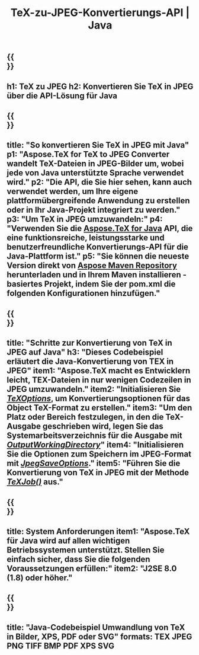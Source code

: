 ﻿---
translation: true
template: /_templates/_conversion-child-java.md
title: TeX-zu-JPEG-Konvertierungs-API | Java
description: TeX-zu-JPEG-Konvertierungsfunktion. Integrieren Sie diese lokale Java-Bibliothek in Ihr Projekt oder verwenden Sie plattformübergreifende Anwendungen, um TeX in JPEG zu konvertieren.
keywords: tex zu Jpeg api jpeg, tex2jpeg integrieren
url: /java/conversion/tex-to-jpeg/
family: tex
platformtag: java
feature: conversion
informat: TEX
outformat: JPEG
otherformats: BMP PNG TIFF PDF XPS SVG
---

{{<section banner>}}
---
h1: TeX zu JPEG
h2: Konvertieren Sie TeX in JPEG über die API-Lösung für Java
---

{{<section overview>}}
---
title: "So konvertieren Sie TeX in JPEG mit Java"
p1: "Aspose.TeX for TeX to JPEG Converter wandelt TeX-Dateien in JPEG-Bilder um, wobei jede von Java unterstützte Sprache verwendet wird."
p2: "Die API, die Sie hier sehen, kann auch verwendet werden, um Ihre eigene plattformübergreifende Anwendung zu erstellen oder in Ihr Java-Projekt integriert zu werden."
p3: "Um TeX in JPEG umzuwandeln:"
p4: "Verwenden Sie die [Aspose.TeX for Java](https://products.aspose.com/tex/java) API, die eine funktionsreiche, leistungsstarke und benutzerfreundliche Konvertierungs-API für die Java-Plattform ist."
p5: "Sie können die neueste Version direkt von [Aspose Maven Repository](https://repository.aspose.com/tex/) herunterladen und in Ihrem Maven installieren -basiertes Projekt, indem Sie der pom.xml die folgenden Konfigurationen hinzufügen."
---

{{<section feature1>}}
---
title: "Schritte zur Konvertierung von TeX in JPEG auf Java"
h3: "Dieses Codebeispiel erläutert die Java-Konvertierung von TEX in JPEG"
item1: "Aspose.TeX macht es Entwicklern leicht, TEX-Dateien in nur wenigen Codezeilen in JPEG umzuwandeln."
item2: "Initialisieren Sie [*TeXOptions*](https://reference.aspose.com/tex/java/com.aspose.tex/TeXOptions), um Konvertierungsoptionen für das Object TeX-Format zu erstellen."
item3: "Um den Platz oder Bereich festzulegen, in den die TeX-Ausgabe geschrieben wird, legen Sie das Systemarbeitsverzeichnis für die Ausgabe mit [*OutputWorkingDirectory*](https://reference.aspose.com/tex/java/com.aspose.tex/TeXOptions#getOutputWorkingDirectory--)"
item4: "Initialisieren Sie die Optionen zum Speichern im JPEG-Format mit [*JpegSaveOptions*](https://reference.aspose.com/tex/java/com.aspose.tex.rendering/JpegSaveOptions)."
item5: "Führen Sie die Konvertierung von TeX in JPEG mit der Methode [*TeXJob()*](https://reference.aspose.com/tex/java/com.aspose.tex/TeXJob) aus."
---

{{<section feature2>}}
---
title: System Anforderungen
item1: "Aspose.TeX für Java wird auf allen wichtigen Betriebssystemen unterstützt. Stellen Sie einfach sicher, dass Sie die folgenden Voraussetzungen erfüllen:"
item2: "J2SE 8.0 (1.8) oder höher."
---

{{<section widget>}}
---
title: "Java-Codebeispiel Umwandlung von TeX in Bilder, XPS, PDF oder SVG"
formats: TEX JPEG PNG TIFF BMP PDF XPS SVG
---